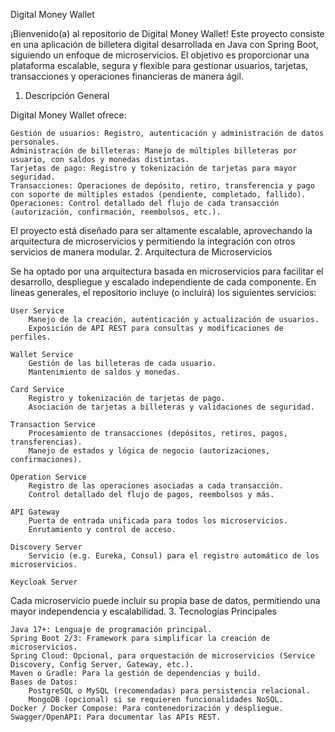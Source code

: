 Digital Money Wallet

¡Bienvenido(a) al repositorio de Digital Money Wallet! Este proyecto consiste en una aplicación de billetera digital desarrollada en Java con Spring Boot, siguiendo un enfoque de microservicios. El objetivo es proporcionar una plataforma escalable, segura y flexible para gestionar usuarios, tarjetas, transacciones y operaciones financieras de manera ágil.
1. Descripción General

Digital Money Wallet ofrece:

    Gestión de usuarios: Registro, autenticación y administración de datos personales.
    Administración de billeteras: Manejo de múltiples billeteras por usuario, con saldos y monedas distintas.
    Tarjetas de pago: Registro y tokenización de tarjetas para mayor seguridad.
    Transacciones: Operaciones de depósito, retiro, transferencia y pago con soporte de múltiples estados (pendiente, completado, fallido).
    Operaciones: Control detallado del flujo de cada transacción (autorización, confirmación, reembolsos, etc.).

El proyecto está diseñado para ser altamente escalable, aprovechando la arquitectura de microservicios y permitiendo la integración con otros servicios de manera modular.
2. Arquitectura de Microservicios

Se ha optado por una arquitectura basada en microservicios para facilitar el desarrollo, despliegue y escalado independiente de cada componente. En líneas generales, el repositorio incluye (o incluirá) los siguientes servicios:

    User Service
        Manejo de la creación, autenticación y actualización de usuarios.
        Exposición de API REST para consultas y modificaciones de perfiles.

    Wallet Service
        Gestión de las billeteras de cada usuario.
        Mantenimiento de saldos y monedas.

    Card Service
        Registro y tokenización de tarjetas de pago.
        Asociación de tarjetas a billeteras y validaciones de seguridad.

    Transaction Service
        Procesamiento de transacciones (depósitos, retiros, pagos, transferencias).
        Manejo de estados y lógica de negocio (autorizaciones, confirmaciones).

    Operation Service
        Registro de las operaciones asociadas a cada transacción.
        Control detallado del flujo de pagos, reembolsos y más.

    API Gateway
        Puerta de entrada unificada para todos los microservicios.
        Enrutamiento y control de acceso.

    Discovery Server
        Servicio (e.g. Eureka, Consul) para el registro automático de los microservicios.
    
    Keycloak Server

Cada microservicio puede incluir su propia base de datos, permitiendo una mayor independencia y escalabilidad.
3. Tecnologías Principales

    Java 17+: Lenguaje de programación principal.
    Spring Boot 2/3: Framework para simplificar la creación de microservicios.
    Spring Cloud: Opcional, para orquestación de microservicios (Service Discovery, Config Server, Gateway, etc.).
    Maven o Gradle: Para la gestión de dependencias y build.
    Bases de Datos:
        PostgreSQL o MySQL (recomendadas) para persistencia relacional.
        MongoDB (opcional) si se requieren funcionalidades NoSQL.
    Docker / Docker Compose: Para contenedorización y despliegue.
    Swagger/OpenAPI: Para documentar las APIs REST.
